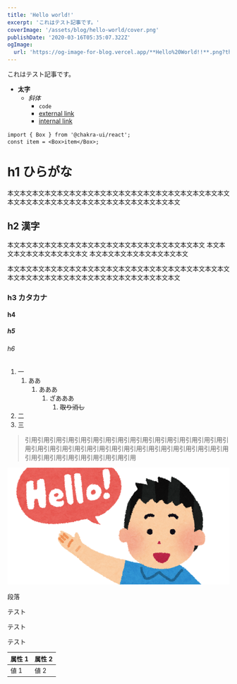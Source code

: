 ```yaml
---
title: 'Hello world!'
excerpt: 'これはテスト記事です。'
coverImage: '/assets/blog/hello-world/cover.png'
publishDate: '2020-03-16T05:35:07.322Z'
ogImage:
  url: 'https://og-image-for-blog.vercel.app/**Hello%20World!!**.png?theme=light&md=1&fontSize=100px&images=https%3A%2F%2Fassets.vercel.com%2Fimage%2Fupload%2Ffront%2Fassets%2Fdesign%2Fvercel-triangle-black.svg'
---
```


これはテスト記事です。

- **太字**
  - _斜体_
    - `code`
    - [external link](https://google.com)
    - [internal link](/)

```tsx
import { Box } from '@chakra-ui/react';
const item = <Box>item</Box>;
```

# h1 ひらがな

本文本文本文本文本文本文本文本文本文本文本文本文本文本文本文本文本文本文本文本文本文本文本文本文本文本文本文本文本文本文本文本文

## h2 漢字

本文本文本文本文本文本文本文本文本文本文本文本文本文本文本文本文
本文本文本文本文本文本文本文本文
本文本文本文本文本文本文本文本文

本文本文本文本文本文本文本文本文本文本文本文本文本文本文本文本文本文本文本文本文本文本文本文本文本文本文本文本文本文本文本文本文

### h3 カタカナ

#### h4

##### h5

###### h6

1. 一
   1. ああ
      1. あああ
         1. ざあああ
            1. ~~取り消し~~
2. 二
3. 三

> 引用引用引用引用引用引用引用引用引用引用引用引用引用引用引用引用引用引用引用引用引用引用引用引用引用引用引用引用引用引用引用引用引用引用引用引用引用引用引用引用引用引用

![hello-world](../public/assets/blog/hello-world/cover.png)

段落

テスト

テスト

テスト

| 属性 1 | 属性 2 |
| ------ | ------ |
| 値 1   | 値 2   |

